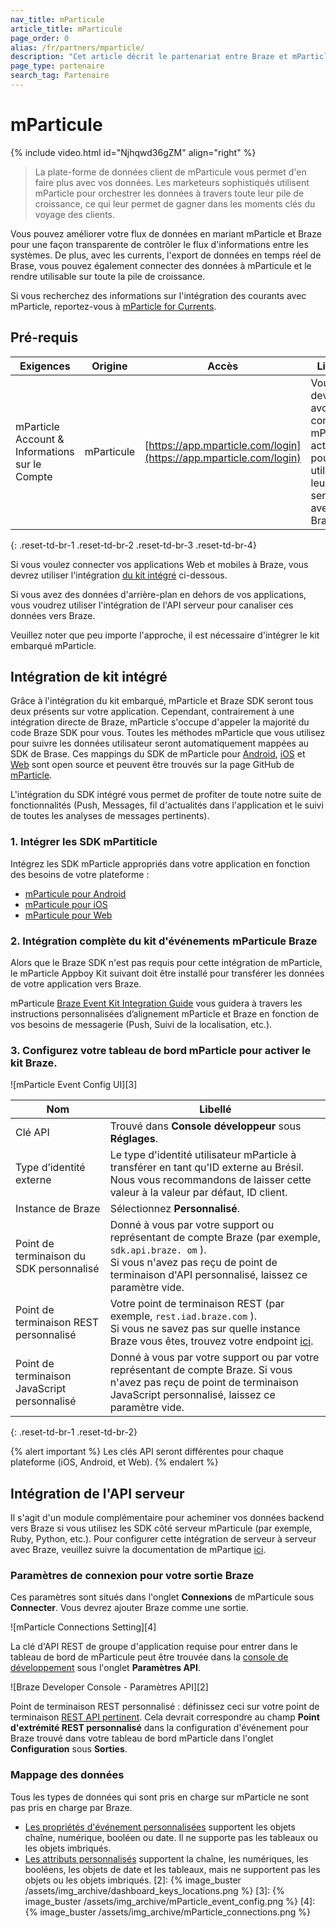```yaml
---
nav_title: mParticule
article_title: mParticule
page_order: 0
alias: /fr/partners/mparticle/
description: "Cet article décrit le partenariat entre Braze et mParticle, une plateforme de données client qui collecte et achemine des informations entre les sources de votre pile marketing."
page_type: partenaire
search_tag: Partenaire
---
```


# mParticule

{% include video.html id="Njhqwd36gZM" align="right" %}

> La plate-forme de données client de mParticule vous permet d'en faire plus avec vos données. Les marketeurs sophistiqués utilisent mParticle pour orchestrer les données à travers toute leur pile de croissance, ce qui leur permet de gagner dans les moments clés du voyage des clients.

Vous pouvez améliorer votre flux de données en mariant mParticle et Braze pour une façon transparente de contrôler le flux d'informations entre les systèmes. De plus, avec les currents, l'export de données en temps réel de Brase, vous pouvez également connecter des données à mParticule et le rendre utilisable sur toute la pile de croissance.

Si vous recherchez des informations sur l'intégration des courants avec mParticle, reportez-vous à [mParticle for Currents]({{site.baseurl}}/partners/data_and_infrastructure_agility/customer_data_platform/mParticle/mparticle_for_currents/).

## Pré-requis

| Exigences                                      | Origine    | Accès                                                              | Libellé                                                                             |
| ---------------------------------------------- | ---------- | ------------------------------------------------------------------ | ----------------------------------------------------------------------------------- |
| mParticle Account & Informations sur le Compte | mParticule | [https://app.mparticle.com/login](https://app.mparticle.com/login) | Vous devez avoir un compte mParticle actif pour utiliser leurs services avec Braze. |
{: .reset-td-br-1 .reset-td-br-2 .reset-td-br-3 .reset-td-br-4}

Si vous voulez connecter vos applications Web et mobiles à Braze, vous devrez utiliser l'intégration [du kit intégré][5] ci-dessous.

Si vous avez des données d'arrière-plan en dehors de vos applications, vous voudrez utiliser l'intégration de l'API serveur pour canaliser ces données vers Braze.

Veuillez noter que peu importe l'approche, il est nécessaire d'intégrer le kit embarqué mParticle.

## Intégration de kit intégré

Grâce à l'intégration du kit embarqué, mParticle et Braze SDK seront tous deux présents sur votre application. Cependant, contrairement à une intégration directe de Braze, mParticle s'occupe d'appeler la majorité du code Braze SDK pour vous. Toutes les méthodes mParticle que vous utilisez pour suivre les données utilisateur seront automatiquement mappées au SDK de Brase. Ces mappings du SDK de mParticle pour [Android](https://github.com/mparticle-integrations/mparticle-android-integration-appboy), [iOS](https://github.com/mparticle-integrations/mparticle-apple-integration-appboy) et [Web](https://github.com/Appboy/integration-appboy) sont open source et peuvent être trouvés sur la page GitHub de [mParticle](https://github.com/mparticle-integrations).

L'intégration du SDK intégré vous permet de profiter de toute notre suite de fonctionnalités (Push, Messages, fil d'actualités dans l'application et le suivi de toutes les analyses de messages pertinents).

### 1. Intégrer les SDK mPartiticle

Intégrez les SDK mParticle appropriés dans votre application en fonction des besoins de votre plateforme :

* [mParticule pour Android](https://docs.mparticle.com/developers/sdk/android/getting-started/)
* [mParticule pour iOS](https://docs.mparticle.com/developers/sdk/ios/getting-started/)
* [mParticule pour Web](https://docs.mparticle.com/developers/sdk/web/getting-started/)

### 2. Intégration complète du kit d'événements mParticule Braze

Alors que le Braze SDK n'est pas requis pour cette intégration de mParticle, le mParticle Appboy Kit suivant doit être installé pour transférer les données de votre application vers Braze.

mParticule [Braze Event Kit Integration Guide](https://docs.mparticle.com/integrations/braze/event/#kit-integration) vous guidera à travers les instructions personnalisées d’alignement mParticle et Braze en fonction de vos besoins de messagerie (Push, Suivi de la localisation, etc.).

### 3. Configurez votre tableau de bord mParticle pour activer le kit Braze.

!\[mParticle Event Config UI\]\[3\]

| Nom                                          | Libellé                                                                                                                                                                                                                              |
| -------------------------------------------- | ------------------------------------------------------------------------------------------------------------------------------------------------------------------------------------------------------------------------------------ |
| Clé API                                      | Trouvé dans __Console développeur__ sous __Réglages__.                                                                                                                                                                               |
| Type d’identité externe                      | Le type d'identité utilisateur mParticle à transférer en tant qu'ID externe au Brésil. Nous vous recommandons de laisser cette valeur à la valeur par défaut, ID client.                                                             |
| Instance de Braze                            | Sélectionnez __Personnalisé__.                                                                                                                                                                                                       |
| Point de terminaison du SDK personnalisé     | Donné à vous par votre support ou représentant de compte Braze (par exemple, `sdk.api.braze. om` ).<br> Si vous n'avez pas reçu de point de terminaison d'API personnalisé, laissez ce paramètre vide.                         |
| Point de terminaison REST personnalisé       | Votre point de terminaison REST (par exemple, `rest.iad.braze.com` ).<br> Si vous ne savez pas sur quelle instance Braze vous êtes, trouvez votre endpoint [ici]({{site.baseurl}}/developer_guide/rest_api/basics/#endpoints). |
| Point de terminaison JavaScript personnalisé | Donné à vous par votre support ou par votre représentant de compte Braze. Si vous n'avez pas reçu de point de terminaison JavaScript personnalisé, laissez ce paramètre vide.                                                        |
{: .reset-td-br-1 .reset-td-br-2}

{% alert important %}
Les clés API seront différentes pour chaque plateforme (iOS, Android, et Web).
{% endalert %}

## Intégration de l'API serveur

Il s'agit d'un module complémentaire pour acheminer vos données backend vers Braze si vous utilisez les SDK côté serveur mParticule (par exemple, Ruby, Python, etc.). Pour configurer cette intégration de serveur à serveur avec Braze, veuillez suivre la documentation de mPartique [ici](https://docs.mparticle.com/guides/platform-guide/connections/).

### Paramètres de connexion pour votre sortie Braze

Ces paramètres sont situés dans l'onglet __Connexions__ de mParticule sous __Connecter__. Vous devrez ajouter Braze comme une sortie.

!\[mParticle Connections Setting\]\[4\]

La clé d'API REST de groupe d'application requise pour entrer dans le tableau de bord de mParticule peut être trouvée dans la [console de développement][1] sous l'onglet __Paramètres API__.

!\[Braze Developer Console - Paramètres API\]\[2\]

Point de terminaison REST personnalisé : définissez ceci sur votre point de terminaison [REST API pertinent]({{site.baseurl}}/developer_guide/rest_api/basics/#endpoints). Cela devrait correspondre au champ __Point d'extrémité REST personnalisé__ dans la configuration d'événement pour Braze trouvé dans votre tableau de bord mParticle dans l'onglet __Configuration__ sous __Sorties__.

### Mappage des données

Tous les types de données qui sont pris en charge sur mParticle ne sont pas pris en charge par Braze.

- [Les propriétés d'événement personnalisées]({{site.baseurl}}/user_guide/data_and_analytics/custom_data/custom_events/) supportent les objets chaîne, numérique, booléen ou date. Il ne supporte pas les tableaux ou les objets imbriqués.
- [Les attributs personnalisés]({{site.baseurl}}/user_guide/data_and_analytics/custom_data/custom_attributes/) supportent la chaîne, les numériques, les booléens, les objets de date et les tableaux, mais ne supportent pas les objets ou les objets imbriqués.
[2]: {% image_buster /assets/img_archive/dashboard_keys_locations.png %} [3]: {% image_buster /assets/img_archive/mParticle_event_config.png %} [4]: {% image_buster /assets/img_archive/mParticle_connections.png %}


[1]: https://dashboard.braze.com/app_settings/developer_console
[5]: #embedded-kit-integration
